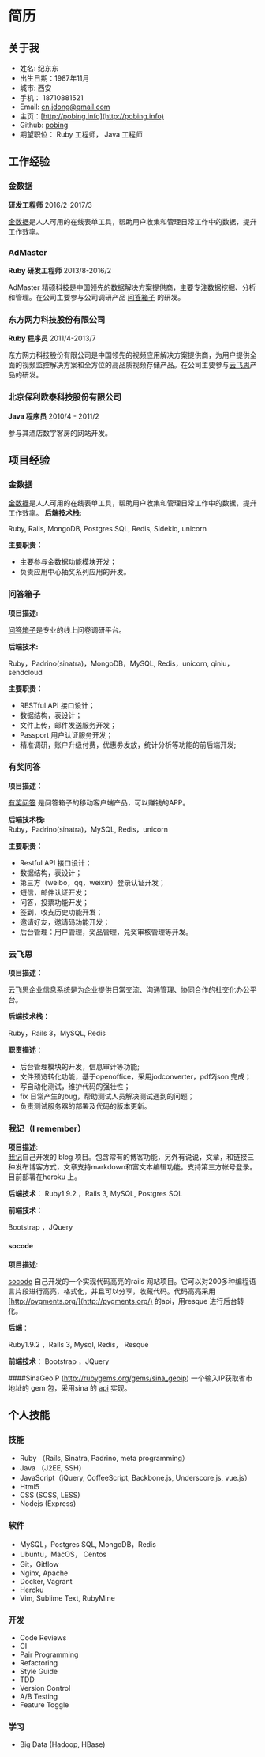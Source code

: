 # 简历
## 关于我
* 姓名: 纪东东
* 出生日期：1987年11月
* 城市: 西安
* 手机： 18710881521
* Email: cn.jdong@gmail.com
* 主页：[http://pobing.info](http://pobing.info)
* Github: [pobing](https://github.com/pobing?tab=repositories)
* 期望职位： Ruby 工程师， Java 工程师


## 工作经验
### 金数据
**研发工程师** 2016/2-2017/3

[金数据](https://jinshuju.net/)是人人可用的在线表单工具，帮助用户收集和管理日常工作中的数据，提升工作效率。

### AdMaster
**Ruby 研发工程师**  2013/8-2016/2

AdMaster 精硕科技是中国领先的数据解决方案提供商，主要专注数据挖掘、分析和管理。在公司主要参与公司调研产品 [问答箱子](http://wendax.com) 的研发。

### 东方网力科技股份有限公司
**Ruby 程序员** 2011/4-2013/7

东方网力科技股份有限公司是中国领先的视频应用解决方案提供商，为用户提供全面的视频监控解决方案和全方位的高品质视频存储产品。在公司主要参与[云飞思](https://www.infobox1.com)产品的研发。

### 北京保利欧泰科技股份有限公司
**Java 程序员** 2010/4 - 2011/2

参与其酒店数字客房的网站开发。

## 项目经验

### ⾦数据
[金数据](https://jinshuju.net/)是人人可用的在线表单工具，帮助用户收集和管理日常工作中的数据，提升工作效率。
**后端技术栈:**  

Ruby, Rails, MongoDB, Postgres SQL, Redis, Sidekiq, unicorn

**主要职责：**

* 主要参与⾦数据功能模块开发；
* 负责应⽤中⼼抽奖系列应⽤的开发。

### 问答箱子
**项目描述:**  

[问答箱子](http://wendax.com)是专业的线上问卷调研平台。

**后端技术:**  

Ruby，Padrino(sinatra)，MongoDB，MySQL, Redis，unicorn, qiniu，sendcloud

**主要职责：**

* RESTful API 接口设计；
* 数据结构，表设计；
* 文件上传，邮件发送服务开发；
* Passport 用户认证服务开发；
* 精准调研，账户升级付费，优惠券发放，统计分析等功能的前后端开发;

### 有奖问答
**项目描述：** 

[有奖问答](http://wendax.com/app.html) 是问答箱子的移动客户端产品，可以赚钱的APP。

**后端技术栈:**  
Ruby，Padrino(sinatra)，MySQL, Redis，unicorn

**主要职责：**

* Restful API 接口设计；
* 数据结构，表设计；
* 第三方（weibo，qq，weixin）登录认证开发；
* 短信，邮件认证开发；
* 问答，投票功能开发；
* 签到，收支历史功能开发；
* 邀请好友，邀请码功能开发；
* 后台管理：用户管理，奖品管理，兑奖审核管理等开发。

### 云飞思
**项目描述：** 

[云飞思](https://www.infobox1.com)企业信息系统是为企业提供日常交流、沟通管理、协同合作的社交化办公平台。

**后端技术栈：** 

Ruby，Rails 3，MySQL, Redis

**职责描述**：

* 后台管理模块的开发，信息审计等功能;
* 文件预览转化功能，基于openoffice，采用jodconverter，pdf2json 完成；
* 写自动化测试，维护代码的强壮性；
* fix 日常产生的bug，帮助测试人员解决测试遇到的问题；
* 负责测试服务器的部署及代码的版本更新。

### 我记（I remember）

**项目描述**:  
[我记](https://woji.herokuapp.com)自己开发的 blog 项目。包含常有的博客功能，另外有说说，文章，和链接三种发布博客方式，文章支持markdown和富文本编辑功能。支持第三方帐号登录。目前部署在heroku 上。

**后端技术**：
Ruby1.9.2 ，Rails 3, MySQL, Postgres SQL

**前端技术**： 

Bootstrap ，JQuery

#### socode

**项目描述**:  

[socode](https://socode.herokuapp.com)  自己开发的一个实现代码高亮的rails 网站项目。它可以对200多种编程语言片段进行高亮，格式化，并且可以分享，收藏代码。代码高亮采用 [http://pygments.org/](http://pygments.org/) 的api，用resque 进行后台转化。

**后端**：

Ruby1.9.2 ，Rails 3, Mysql, Redis， Resque

**前端技术**： Bootstrap ，JQuery

####SinaGeoIP (http://rubygems.org/gems/sina_geoip)
一个输入IP获取省市地址的 gem 包，采用sina 的 [api](http://int.dpool.sina.com.cn/iplookup/iplookup.php) 实现。

## 个人技能
### 技能
* Ruby （Rails, Sinatra, Padrino, meta programming）
* Java （J2EE, SSH）
* JavaScript（jQuery,  CoffeeScript, Backbone.js, Underscore.js, vue.js）
* Html5
* CSS (SCSS, LESS)
* Nodejs (Express)

### 软件
*  MySQL，Postgres SQL, MongoDB，Redis
* Ubuntu，MacOS， Centos
* Git，Gitflow
* Nginx, Apache
* Docker, Vagrant
* Heroku
* Vim, Sublime Text, RubyMine

### 开发
* Code Reviews
* CI
* Pair Programming
* Refactoring
* Style Guide
* TDD
* Version Control
* A/B Testing
* Feature Toggle

### 学习
* Big Data (Hadoop, HBase)
